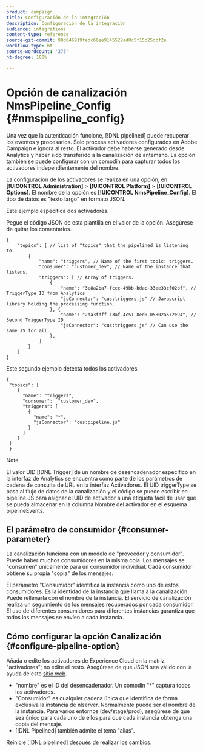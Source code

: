 ```yaml
---
product: campaign
title: Configuración de la integración
description: Configuración de la integración
audience: integrations
content-type: reference
source-git-commit: 98d646919fedc66ee9145522ad0c5f15b25dbf2e
workflow-type: ht
source-wordcount: '373'
ht-degree: 100%

---
```



# Opción de canalización NmsPipeline_Config {#nmspipeline_config}

Una vez que la autenticación funcione, [!DNL pipelined] puede recuperar los eventos y procesarlos. Solo procesa activadores configurados en Adobe Campaign e ignora al resto. El activador debe haberse generado desde Analytics y haber sido transferido a la canalización de antemano.
La opción también se puede configurar con un comodín para capturar todos los activadores independientemente del nombre.

La configuración de los activadores se realiza en una opción, en **[!UICONTROL Administration]** > **[!UICONTROL Platform]** > **[!UICONTROL Options]**. El nombre de la opción es **[!UICONTROL NmsPipeline_Config]**. El tipo de datos es &quot;texto largo&quot; en formato JSON.

Este ejemplo especifica dos activadores.

Pegue el código JSON de esta plantilla en el valor de la opción. Asegúrese de quitar los comentarios.

```
{
    "topics": [ // list of "topics" that the pipelined is listening to.
        {
            "name": "triggers", // Name of the first topic: triggers.
            "consumer": "customer_dev", // Name of the instance that listens. 
            "triggers": [ // Array of triggers. 
                {
                    "name": "3e8a2ba7-fccc-49bb-bdac-33ee33cf02bf", // TriggerType ID from Analytics 
                    "jsConnector": "cus:triggers.js" // Javascript library holding the processing function.
                }, {
                    "name": "2da3fdff-13af-4c51-8ed0-05802a572e94", // Second TriggerType ID 
                    "jsConnector": "cus:triggers.js" // Can use the same JS for all.
                },
            ]
        }
    ]
}
```

Este segundo ejemplo detecta todos los activadores.

```
{
 "topics": [
    {
      "name": "triggers",
      "consumer":  "customer_dev",
      "triggers": [
        {
          "name": "*",
          "jsConnector": "cus:pipeline.js"
        }
      ]
    }
 ]
 }
```

>[!NOTE]
>
>El valor UID [!DNL Trigger] de un nombre de desencadenador específico en la interfaz de Analytics se encuentra como parte de los parámetros de cadena de consulta de URL en la interfaz Activadores. El UID triggerType se pasa al flujo de datos de la canalización y el código se puede escribir en pipeline.JS para asignar el UID de activador a una etiqueta fácil de usar que se pueda almacenar en la columna Nombre del activador en el esquema pipelineEvents.

## El parámetro de consumidor {#consumer-parameter}

La canalización funciona con un modelo de &quot;proveedor y consumidor&quot;. Puede haber muchos consumidores en la misma cola. Los mensajes se &quot;consumen&quot; únicamente para un consumidor individual. Cada consumidor obtiene su propia &quot;copia&quot; de los mensajes.

El parámetro &quot;Consumidor&quot; identifica la instancia como uno de estos consumidores. Es la identidad de la instancia que llama a la canalización. Puede rellenarla con el nombre de la instancia. El servicio de canalización realiza un seguimiento de los mensajes recuperados por cada consumidor. El uso de diferentes consumidores para diferentes instancias garantiza que todos los mensajes se envíen a cada instancia.

## Cómo configurar la opción Canalización {#configure-pipeline-option}

Añada o edite los activadores de Experience Cloud en la matriz &quot;activadores&quot;; no edite el resto.
Asegúrese de que JSON sea válido con la ayuda de este [sitio web](http://jsonlint.com/).

* &quot;nombre&quot; es el ID del desencadenador. Un comodín &quot;*&quot; captura todos los activadores.
* &quot;Consumidor&quot; es cualquier cadena única que identifica de forma exclusiva la instancia de nlserver. Normalmente puede ser el nombre de la instancia. Para varios entornos (dev/stage/prod), asegúrese de que sea único para cada uno de ellos para que cada instancia obtenga una copia del mensaje.
* [!DNL Pipelined] también admite el tema &quot;alias&quot;.

Reinicie [!DNL pipelined] después de realizar los cambios.
